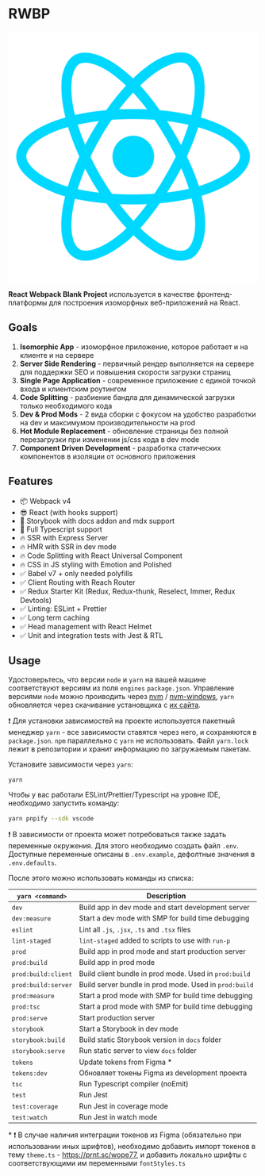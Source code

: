 # RWBP

![Логотип RWBP](public/logo.svg)

**React Webpack Blank Project** используется в качестве фронтенд-платформы для построения изоморфных веб-приложений на React.

## Goals

1. **Isomorphic App** - изоморфное приложение, которое работает и на клиенте и на сервере
1. **Server Side Rendering** - первичный рендер выполняется на сервере для поддержки SEO и повышения скорости загрузки страниц
1. **Single Page Application** - современное приложение с единой точкой входа и клиентским роутингом
1. **Code Splitting** - разбиение бандла для динамической загрузки только необходимого кода
1. **Dev & Prod Mods** - 2 вида сборки с фокусом на удобство разработки на dev и максимумом производительности на prod
1. **Hot Module Replacement** - обновление страницы без полной перезагрузки при изменении js/css кода в dev mode
1. **Component Driven Development** - разработка статических компонентов в изоляции от основного приложения

## Features

-   📦 Webpack v4
-   😎 React (with hooks support)
-   📕 Storybook with docs addon and mdx support
-   🚀 Full Typescript support
-   🔥 SSR with Express Server
-   🔥 HMR with SSR in dev mode
-   🔥 Code Splitting with React Universal Component
-   🔥 CSS in JS styling with Emotion and Polished
-   ✅ Babel v7 + only needed polyfills
-   ✅ Client Routing with Reach Router
-   ✅ Redux Starter Kit (Redux, Redux-thunk, Reselect, Immer, Redux Devtools)
-   ✅ Linting: ESLint + Prettier
-   ✅ Long term caching
-   ✅ Head management with React Helmet
-   ✅ Unit and integration tests with Jest & RTL

## Usage

Удостоверьтесь, что версии `node` и `yarn` на вашей машине соответствуют версиям из поля `engines` `package.json`.
Управление версиями `node` можно проиводить через [nvm](https://github.com/nvm-sh/nvm) / [nvm-windows](https://github.com/coreybutler/nvm-windows), `yarn` обновляется через скачивание установщика с [их сайта](https://yarnpkg.com/en/docs/install#windows-stable).

❗️️ Для установки зависимостей на проекте используется пакетный менеджер `yarn` - все зависимости ставятся через него, и сохраняются в `package.json`. `npm` параллельно с `yarn` не использовать. Файл `yarn.lock` лежит в репозитории и хранит информацию по загружаемым пакетам.

Установите зависимости через `yarn`:

```
yarn
```

Чтобы у вас работали ESLint/Prettier/Typescript на уровне IDE, необходимо запустить команду:

```bash
yarn pnpify --sdk vscode
```

❗️️ В зависимости от проекта может потребоваться также задать переменные окружения. Для этого необходимо создать файл `.env`. Доступные переменные описаны в `.env.example`, дефолтные значения в `.env.defaults`.

После этого можно использовать команды из списка:

| `yarn <command>`    | Description                                            |
| ------------------- | ------------------------------------------------------ |
| `dev`               | Build app in dev mode and start development server     |
| `dev:measure`       | Start a dev mode with SMP for build time debugging     |
| `eslint`            | Lint all `.js`, `.jsx`, `.ts` and `.tsx` files         |
| `lint-staged`       | `lint-staged` added to scripts to use with `run-p`     |
| `prod`              | Build app in prod mode and start production server     |
| `prod:build`        | Build app in prod mode                                 |
| `prod:build:client` | Build client bundle in prod mode. Used in `prod:build` |
| `prod:build:server` | Build server bundle in prod mode. Used in `prod:build` |
| `prod:measure`      | Start a prod mode with SMP for build time debugging    |
| `prod:tsc`          | Start a prod mode with SMP for build time debugging    |
| `prod:serve`        | Start production server                                |
| `storybook`         | Start a Storybook in dev mode                          |
| `storybook:build`   | Build static Storybook version in `docs` folder        |
| `storybook:serve`   | Run static server to view `docs` folder                |
| `tokens`            | Update tokens from Figma \*                            |
| `tokens:dev`        | Обновляет токены Figma из development проекта          |
| `tsc`               | Run Typescript compiler (noEmit)                       |
| `test`              | Run Jest                                               |
| `test:coverage`     | Run Jest in coverage mode                              |
| `test:watch`        | Run Jest in watch mode                                 |

\* ❗️️ В случае наличия интеграции токенов из Figma (обязательно при использовании иных шрифтов), необходимо добавить импорт токенов в тему `theme.ts` - https://prnt.sc/wope77, и добавить локально шрифты с соответствующими им переменными `fontStyles.ts`
